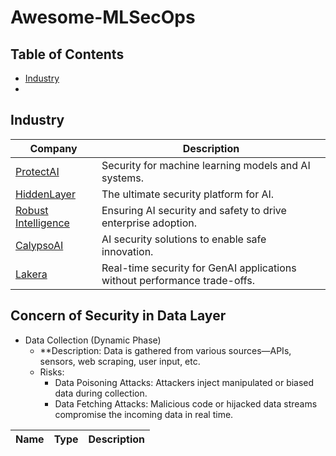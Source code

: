 # Awesome-MLSecOps

## Table of Contents
- [Industry](Industry)
- [](Open-Source-Security-Tools)

## Industry

| Company | Description |
|---------|-------------|
| [ProtectAI](https://protectai.com/) | Security for machine learning models and AI systems. |
| [HiddenLayer](https://hiddenlayer.com/) | The ultimate security platform for AI. |
| [Robust Intelligence](https://www.robustintelligence.com/) | Ensuring AI security and safety to drive enterprise adoption. |
| [CalypsoAI](https://calypsoai.com) | AI security solutions to enable safe innovation. |
| [Lakera](https://www.lakera.ai/) | Real-time security for GenAI applications without performance trade-offs. |

## Concern of Security in Data Layer

- Data Collection (Dynamic Phase)
  - **Description: Data is gathered from various sources—APIs, sensors, web scraping, user input, etc.
  - Risks:
      - Data Poisoning Attacks: Attackers inject manipulated or biased data during collection.
      - Data Fetching Attacks: Malicious code or hijacked data streams compromise the incoming data in real time.

| Name | Type | Description |
|---------|-------------|-------------|




